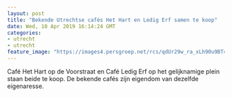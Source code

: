 ```yaml
---
layout: post
title: "Bekende Utrechtse cafés Het Hart en Ledig Erf samen te koop"
date: Wed, 10 Apr 2019 16:14:24 GMT
categories: 
- utrecht 
- utrecht 
feature_image: "https://images4.persgroep.net/rcs/qdUr29w_ra_xLh90u9BT4YYSRpY/diocontent/116132589/_fitwidth/400/?appId=21791a8992982cd8da851550a453bd7f&quality=0.7"
---
```


Café Het Hart op de Voorstraat en Café Ledig Erf op het gelijknamige plein staan beide te koop. De bekende cafés zijn eigendom van dezelfde eigenaresse.
